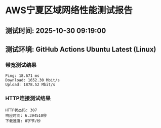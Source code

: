 # AWS宁夏区域网络性能测试报告
## 测试时间: 2025-10-30 09:19:00
## 测试环境: GitHub Actions Ubuntu Latest (Linux)

### 带宽测试结果
```
Ping: 18.671 ms
Download: 1652.30 Mbit/s
Upload: 1878.52 Mbit/s
```

### HTTP连接测试结果
```
HTTP状态码: 307
响应时间: 6.394510秒
下载速度: 0字节/秒
```

